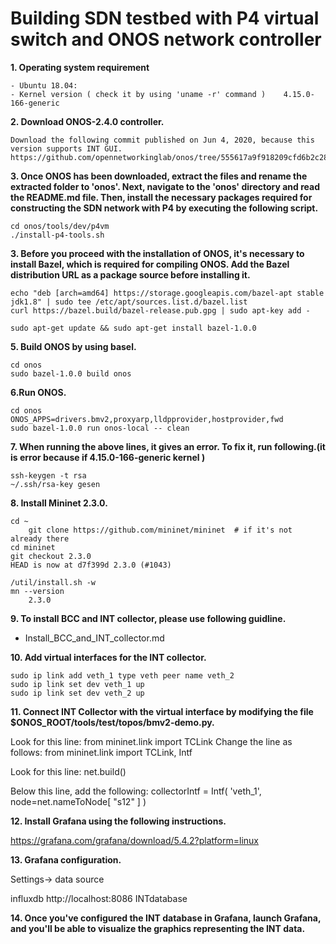 # Building SDN testbed with P4 virtual switch and ONOS network controller

**1. Operating system requirement**

	- Ubuntu 18.04: 
	- Kernel version ( check it by using 'uname -r' command )    4.15.0-166-generic


**2. Download ONOS-2.4.0 controller.** 

 	Download the following commit published on Jun 4, 2020, because this version supports INT GUI. 
	https://github.com/opennetworkinglab/onos/tree/555617a9f918209cfd6b2c283d6a80638f83c17a
	
**3. Once ONOS has been downloaded, extract the files and rename the extracted folder to 'onos'. Next, navigate to the 'onos' directory and read the README.md file.  Then, install the necessary packages required for constructing the SDN network with P4 by executing the following script.**

	cd onos/tools/dev/p4vm
	./install-p4-tools.sh 

**3. Before you proceed with the installation of ONOS, it's necessary to install Bazel, which is required for compiling ONOS. Add the Bazel distribution URL as a package source before installing it.**

	echo "deb [arch=amd64] https://storage.googleapis.com/bazel-apt stable jdk1.8" | sudo tee /etc/apt/sources.list.d/bazel.list
	curl https://bazel.build/bazel-release.pub.gpg | sudo apt-key add -

	sudo apt-get update && sudo apt-get install bazel-1.0.0


**5. Build ONOS by using basel.** 

    
    cd onos
	sudo bazel-1.0.0 build onos
	
    

**6.Run ONOS.**

	cd onos
	ONOS_APPS=drivers.bmv2,proxyarp,lldpprovider,hostprovider,fwd 
	sudo bazel-1.0.0 run onos-local -- clean 

**7. When running the above lines, it gives an error. To fix it, run following.(it is error because if 4.15.0-166-generic kernel )**

	ssh-keygen -t rsa 
 	~/.ssh/rsa-key gesen 


**8. Install Mininet 2.3.0.**


	cd ~
        git clone https://github.com/mininet/mininet  # if it's not already there
	cd mininet
	git checkout 2.3.0
	HEAD is now at d7f399d 2.3.0 (#1043)

	/util/install.sh -w
	mn --version
		2.3.0

**9. To install BCC and INT collector, please use following guidline.** 

- Install_BCC_and_INT_collector.md


**10. Add virtual interfaces for the INT collector.**

	sudo ip link add veth_1 type veth peer name veth_2 
	sudo ip link set dev veth_1 up 
	sudo ip link set dev veth_2 up 

**11. Connect INT Collector with the virtual interface by modifying the file $ONOS_ROOT/tools/test/topos/bmv2-demo.py.**


Look for this line: 
	from mininet.link import TCLink
Change the line as follows:
	from mininet.link import TCLink, Intf

Look for this line: 
	net.build()

Below this line, add the following:
	collectorIntf = Intf( 'veth_1', node=net.nameToNode[ "s12" ] )

**12. Install Grafana using the following instructions.**

https://grafana.com/grafana/download/5.4.2?platform=linux

**13. Grafana configuration.** 

Settings-> data source 

influxdb  http://localhost:8086  INTdatabase

**14. Once you've configured the INT database in Grafana, launch Grafana, and you'll be able to visualize the graphics representing the INT data.**










